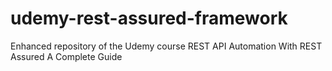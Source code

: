 # udemy-rest-assured-framework
Enhanced repository of the Udemy course REST API Automation With REST Assured A Complete Guide
